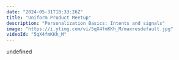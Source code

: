 ```yaml
---
date: "2024-05-31T18:33:26Z"
title: "Uniform Product Meetup"
description: "Personalization Basics: Intents and signals"
image: "https://i.ytimg.com/vi/5qX4fmKKh_M/maxresdefault.jpg"
videoId: "5qX4fmKKh_M"
---
```


undefined